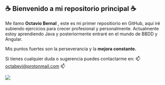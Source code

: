 <h2>☕ Bienvenido a mi repositorio principal ☕</h2>


Me llamo <b>Octavio Bernal</b> , este es mi primer repositiorio en GitHub, aquí iré subiendo ejercicios para crecer profesional y personalmente.
Actualmente estoy aprendiendo Java y posteriormente entraré en el mundo de BBDD y Angular.<br>

Mis puntos fuertes son la perseverancia</b> y la <b>mejora constante.</b>

Si tienes cualquier duda o sugerencia puedes contactarme en: 📫 octabevi@protonmail.com 📫

<img src="https://github-readme-stats.vercel.app/api/top-langs/?username=OctavioBernalGH&theme=blue-green">
